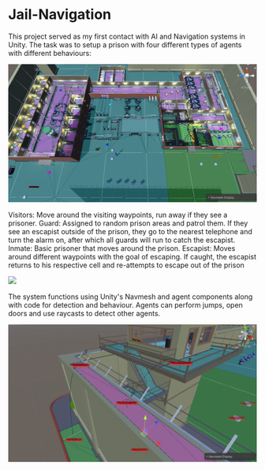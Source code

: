 # Jail-Navigation

This project served as my first contact with AI and Navigation systems in Unity. The task was to setup a prison with four different types of agents with different behaviours:

![](https://github.com/VerdalJG/Jail-Navigation/blob/main/BirdsEye.png)

Visitors: Move around the visiting waypoints, run away if they see a prisoner.
Guard: Assigned to random prison areas and patrol them. If they see an escapist outside of the prison, they go to the nearest telephone and turn the alarm on, after which all guards will run to catch the escapist.
Inmate: Basic prisoner that moves around the prison.
Escapist: Moves around different waypoints with the goal of escaping. If caught, the escapist returns to his respective cell and re-attempts to escape out of the prison

![](https://github.com/VerdalJG/Jail-Navigation/blob/main/Movement.gif)

The system functions using Unity's Navmesh and agent components along with code for detection and behaviour. Agents can perform jumps, open doors and use raycasts to detect other agents.

![](https://github.com/VerdalJG/Jail-Navigation/blob/main/Jumps.png)

